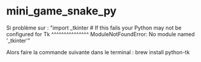 # mini_game_snake_py

Si problème sur :
"import _tkinter # If this fails your Python may not be configured for Tk
    ^^^^^^^^^^^^^^^
ModuleNotFoundError: No module named '_tkinter'"

Alors faire la commande suivante dans le terminal : 
brew install python-tk
